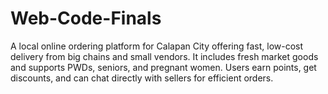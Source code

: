 # Web-Code-Finals
A local online ordering platform for Calapan City offering fast, low-cost delivery from big chains and small vendors. It includes fresh market goods and supports PWDs, seniors, and pregnant women. Users earn points, get discounts, and can chat directly with sellers for efficient orders.
